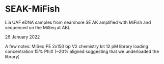 # SEAK-MiFish
Lia UAF eDNA samples from nearshore SE AK amplified with MiFish and sequenced on the MiSeq at ABL

26 January 2022

A few notes:
MiSeq PE 2x150 bp V2 chemistry kit
12 pM library loading concentration
15% PhiX (~20% aligned suggesting that we underloaded the library)

